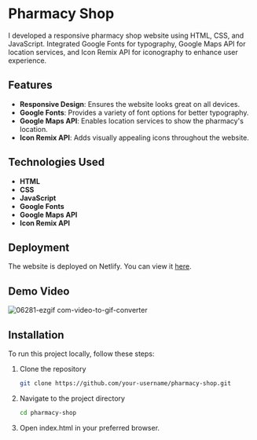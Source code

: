 # Pharmacy Shop

I developed a responsive pharmacy shop website using HTML, CSS, and JavaScript. Integrated Google Fonts for typography, Google Maps API for location services, and Icon Remix API for iconography to enhance user experience.

## Features

- **Responsive Design**: Ensures the website looks great on all devices.
- **Google Fonts**: Provides a variety of font options for better typography.
- **Google Maps API**: Enables location services to show the pharmacy's location.
- **Icon Remix API**: Adds visually appealing icons throughout the website.

## Technologies Used

- **HTML**
- **CSS**
- **JavaScript**
- **Google Fonts**
- **Google Maps API**
- **Icon Remix API**

## Deployment

The website is deployed on Netlify. You can view it [here](https://srs-pharmashop.netlify.app/).

## Demo Video




![06281-ezgif com-video-to-gif-converter](https://github.com/sajithcode/Pharmacy-shop/assets/70060290/01b6caa7-a2a2-4d9a-afe3-b619066fd6d0)




## Installation

To run this project locally, follow these steps:

1. Clone the repository
   ```bash
   git clone https://github.com/your-username/pharmacy-shop.git
   
2. Navigate to the project directory
   ```bash
   cd pharmacy-shop

3. Open index.html in your preferred browser.

   

